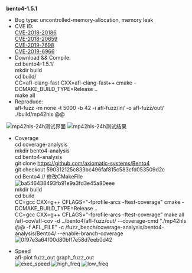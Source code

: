 **bento4-1.5.1**
* Bug type: uncontrolled-memory-allocation, memory leak    
* CVE ID:    
[CVE-2018-20186](https://cve.mitre.org/cgi-bin/cvename.cgi?name=CVE-2018-20186)     
[CVE-2018-20659](https://cve.mitre.org/cgi-bin/cvename.cgi?name=CVE-2018-20659)    
[CVE-2019-7698](https://cve.mitre.org/cgi-bin/cvename.cgi?name=CVE-2019-7698)    
[CVE-2019-6966](https://cve.mitre.org/cgi-bin/cvename.cgi?name=CVE-2019-6966)    
* Download && Compile:    
cd bento4-1.5.1/    
mkdir build    
cd build/    
CC=afl-clang-fast CXX=afl-clang-fast++ cmake -DCMAKE_BUILD_TYPE=Release ..    
make all
* Reproduce:    
afl-fuzz -m none -t 5000 -b 42 -i afl-fuzz/in/ -o afl-fuzz/out/ ./build/mp42hls @@    

![mp42hls-24h测试界面](https://user-images.githubusercontent.com/76025773/221110896-0829ceea-9c56-463d-996e-3542960f0622.png)
![mp42hls-24h测试结果](https://user-images.githubusercontent.com/76025773/221110907-c9ee7ef1-3480-4943-a77c-fde60f9e452a.png)

* Coverage      
cd coverage-analysis            
mkdir bento4-analysis          
cd bento4-analysis       
git clone https://github.com/axiomatic-systems/Bento4           
git checkout 590312125c833bc496faf815c583cfd053509d2c             
cd Bento4
// 修改CMakeFile        
![ba546438493fb91e9a3fd3e45a80eee](https://user-images.githubusercontent.com/76025773/221110604-e7a22ea1-e4a3-4790-a7f8-1d8c203c5a30.png)               
mkdir build         
cd build        
CC=gcc CXX=g++ CFLAGS="-fprofile-arcs -ftest-coverage"  cmake -DCMAKE_BUILD_TYPE=Release ..                      
CC=gcc CXX=g++ CFLAGS="-fprofile-arcs -ftest-coverage" make all              
/afl-cov/afl-cov -d ../bento4/afl-fuzz/out/  --coverage-cmd "./mp42hls @@ -f AFL_FILE" -c /fuzz_bench/coverage-analysis/bento4-analysis/Bento4/ --enable-branch-coverage              
![0f97e3a64f00d80bff7e58d7eeb0d42](https://user-images.githubusercontent.com/76025773/221111126-8d769089-1096-4ec8-bb79-e75a216f4a80.png)

* Speed            
afl-plot fuzz_out graph_fuzz_out               
![exec_speed](https://user-images.githubusercontent.com/76025773/221187635-f9717d04-43e6-422e-bc27-789fee238c33.png)
![high_freq](https://user-images.githubusercontent.com/76025773/221187647-9d536ef2-b6fa-49bc-9345-1e5deec60ec2.png)
![low_freq](https://user-images.githubusercontent.com/76025773/221187660-363f7a19-92aa-412e-8f32-0a64961ed516.png)
